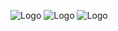 ![Logo](https://github.com/datphannguyenle/Devices-to-assist-parents-in-monitoring-students-in-traffic/blob/main/IMG_6976.png)
![Logo](https://github.com/datphannguyenle/Devices-to-assist-parents-in-monitoring-students-in-traffic/blob/main/IMG_6977.png)
![Logo](https://github.com/datphannguyenle/Devices-to-assist-parents-in-monitoring-students-in-traffic/blob/main/IMG_6983.png)
